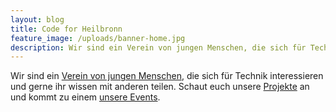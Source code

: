 ```yaml
---
layout: blog
title: Code for Heilbronn
feature_image: /uploads/banner-home.jpg
description: Wir sind ein Verein von jungen Menschen, die sich für Technik interessieren und gerne ihr wissen mit anderen teilen. 
---
```


Wir sind ein [Verein von jungen Menschen](verein.html), die sich für Technik interessieren
und gerne ihr wissen mit anderen teilen. Schaut euch unsere [Projekte](projects.html) an und
kommt zu einem [unsere Events](events.html).
